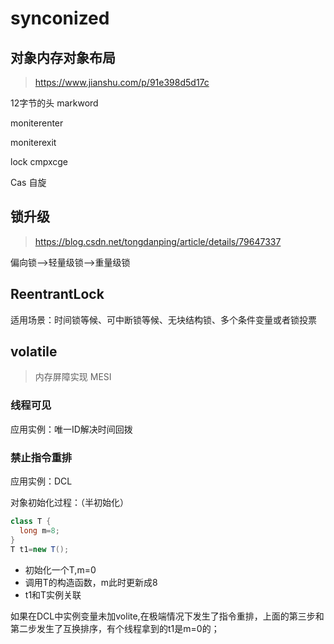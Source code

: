 # synconized

## 对象内存对象布局 

> https://www.jianshu.com/p/91e398d5d17c

12字节的头  markword

moniterenter

moniterexit 

lock cmpxcge

Cas 自旋

## 锁升级

> https://blog.csdn.net/tongdanping/article/details/79647337

偏向锁-->轻量级锁-->重量级锁



## ReentrantLock

适用场景：时间锁等候、可中断锁等候、无块结构锁、多个条件变量或者锁投票

## volatile

> 内存屏障实现 MESI

### 线程可见

应用实例：唯一ID解决时间回拨

### 禁止指令重排

应用实例：DCL

对象初始化过程：（半初始化）

```java
class T {
  long m=8;
}
T t1=new T();
```

- 初始化一个T,m=0
- 调用T的构造函数，m此时更新成8
- t1和T实例关联

如果在DCL中实例变量未加volite,在极端情况下发生了指令重排，上面的第三步和第二步发生了互换排序，有个线程拿到的t1是m=0的；





